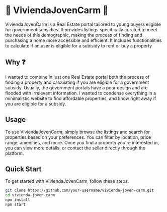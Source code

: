 # 🏡 ViviendaJovenCarm 👫
ViviendaJovenCarm is a Real Estate portal tailored to young buyers eligible for government subsidies.
It provides listings specifically curated to meet the needs of this demographic, making the process of finding and purchasing a home more accessible and efficient.
It includes functionalities to calculate if an user is eligible for a subisidy to rent or buy a property

## Why ❓
I wanted to combine in just one Real Estate portal both the process of finding a property and calculating if you are eligible for a government subsidy.
Usually, the government portals have a poor design and are flooded with irrelevant information. I wanted to condense everything in a minimalistic website
to find affordable properties, and know right away if you are eligible for a subsidy.

## Usage
To use ViviendaJovenCarm, simply browse the listings and search for properties based on your preferences. You can filter by location, price range, amenities, and more. Once you find a property you're interested in, you can view more details, or contact the seller directly through the platform.


## Quick Start
To get started with ViviendaJovenCarm, follow these steps:

   ```bash
   git clone https://github.com/your-username/vivienda-joven-carm.git
   cd vivienda-joven-carm
   npm install
   npm start 
